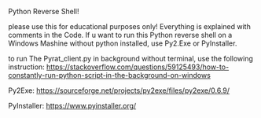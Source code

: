 Python Reverse Shell!

please use this for educational purposes only!
Everything is explained with comments in the Code.
If u want to run this Python reverse shell on a Windows Mashine without python installed, use Py2.Exe or PyInstaller.


to run The Pyrat_client.py in background without terminal, use the following instruction: https://stackoverflow.com/questions/59125493/how-to-constantly-run-python-script-in-the-background-on-windows


Py2Exe: https://sourceforge.net/projects/py2exe/files/py2exe/0.6.9/

PyInstaller: https://www.pyinstaller.org/
